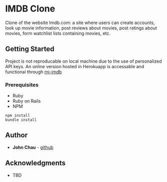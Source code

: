 # IMDB Clone

Clone of the website Imdb.com: a site where users can create accounts, look up movie information, post reviews about movies, post ratings about movies, form watchlist lists containing movies, etc.

## Getting Started

Project is not reproducable on local machine due to the use of personalized API keys. An online version hosted in Herokuapp is accessable and functional through [mi-imdb](mi-imdb.herokuapp.com)

### Prerequisites
* Ruby
* Ruby on Rails
* NPM

```
npm install
bundle install
```

## Author

* **John Chau** - [github](https://github.com/jwchau)


## Acknowledgments

* TBD
